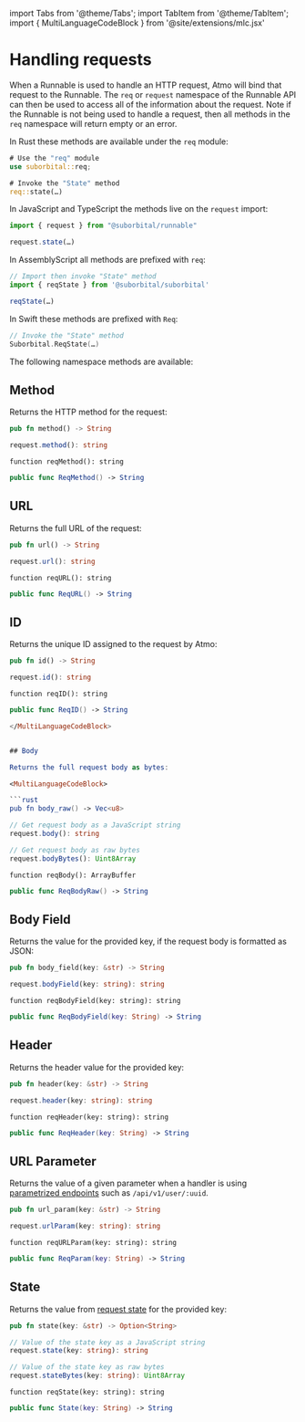 import Tabs from '@theme/Tabs';
import TabItem from '@theme/TabItem';
import { MultiLanguageCodeBlock } from '@site/extensions/mlc.jsx'


# Handling requests

When a Runnable is used to handle an HTTP request, Atmo will bind that request to the Runnable. The `req` or `request` namespace of the Runnable API can then be used to access all of the information about the request. Note if the Runnable is not being used to handle a request, then all methods in the `req` namespace will return empty or an error.

<Tabs groupId="reactr-language">

<TabItem value="rust" label="Rust">

In Rust these methods are available under the `req` module:

```rust
# Use the "req" module
use suborbital::req;

# Invoke the "State" method
req::state(…)
```

</TabItem>

<TabItem value="js" label="JavaScript/TypeScript">

In JavaScript and TypeScript the methods live on the `request` import:

```typescript
import { request } from "@suborbital/runnable"

request.state(…)
```

</TabItem>

<TabItem value="assemblyscript" label="AssemblyScript">

In AssemblyScript all methods are prefixed with `req`:

```typescript
// Import then invoke "State" method
import { reqState } from '@suborbital/suborbital'

reqState(…)
```

</TabItem>

<TabItem value="swift" label="Swift">

In Swift these methods are prefixed with `Req`:

```swift
// Invoke the "State" method
Suborbital.ReqState(…)
```

</TabItem>

</Tabs>

The following namespace methods are available:


## Method

Returns the HTTP method for the request:

<MultiLanguageCodeBlock>

```rust
pub fn method() -> String
```

```typescript
request.method(): string
```

```assemblyscript
function reqMethod(): string
```

```swift
public func ReqMethod() -> String
```

</MultiLanguageCodeBlock>


## URL

Returns the full URL of the request:

<MultiLanguageCodeBlock>

```rust
pub fn url() -> String
```

```typescript
request.url(): string
```

```assemblyscript
function reqURL(): string
```

```swift
public func ReqURL() -> String
```

</MultiLanguageCodeBlock>


## ID

Returns the unique ID assigned to the request by Atmo:


<MultiLanguageCodeBlock>

```rust
pub fn id() -> String
```

```typescript
request.id(): string
```

```assemblyscript
function reqID(): string
```

```swift
public func ReqID() -> String

</MultiLanguageCodeBlock>


## Body

Returns the full request body as bytes:

<MultiLanguageCodeBlock>

```rust
pub fn body_raw() -> Vec<u8>
```

```typescript
// Get request body as a JavaScript string
request.body(): string

// Get request body as raw bytes
request.bodyBytes(): Uint8Array
```

```assemblyscript
function reqBody(): ArrayBuffer
```

```swift
public func ReqBodyRaw() -> String
```

</MultiLanguageCodeBlock>


## Body Field

Returns the value for the provided key, if the request body
is formatted as JSON:

<MultiLanguageCodeBlock>

```rust
pub fn body_field(key: &str) -> String
```

```typescript
request.bodyField(key: string): string
```

```assemblyscript
function reqBodyField(key: string): string
```

```swift
public func ReqBodyField(key: String) -> String
```

</MultiLanguageCodeBlock>


## Header

Returns the header value for the provided key:

<MultiLanguageCodeBlock>

```rust
pub fn header(key: &str) -> String
```

```typescript
request.header(key: string): string
```

```assemblyscript
function reqHeader(key: string): string
```

```swift
public func ReqHeader(key: String) -> String
```

</MultiLanguageCodeBlock>


## URL Parameter

Returns the value of a given parameter when a handler is using [parametrized endpoints](https://pkg.go.dev/github.com/julienschmidt/httprouter#readme-named-parameters) such as `/api/v1/user/:uuid`.

<MultiLanguageCodeBlock>

```rust
pub fn url_param(key: &str) -> String
```

```typescript
request.urlParam(key: string): string
```

```assemblyscript
function reqURLParam(key: string): string
```

```swift
public func ReqParam(key: String) -> String
```

</MultiLanguageCodeBlock>


## State

Returns the value from [request state](../usage/managing-state.md) for the provided key:

<MultiLanguageCodeBlock>

```rust
pub fn state(key: &str) -> Option<String>
```

```typescript
// Value of the state key as a JavaScript string
request.state(key: string): string

// Value of the state key as raw bytes
request.stateBytes(key: string): Uint8Array
```

```assemblyscript
function reqState(key: string): string
```

```swift
public func State(key: String) -> String
```

</MultiLanguageCodeBlock>
